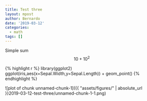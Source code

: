 ```yaml
---
title: Test three
layout: mpost
author: Bernardo
date: '2019-03-12'
categories:
  - math
tags: []
---
```



Simple sum 
$$ 10 + 10^2$$


{% highlight r %}
library(ggplot2)
ggplot(iris,aes(x=Sepal.Width,y=Sepal.Length)) + geom_point()
{% endhighlight %}

![plot of chunk unnamed-chunk-1]({{ "assets/figures/" | absolute_url }}2019-03-12-test-three/unnamed-chunk-1-1.png)
